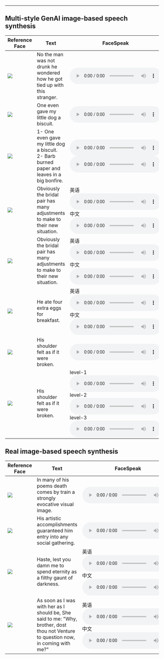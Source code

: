 ---
## Multi-style GenAI image-based speech synthesis

| <center> Reference Face </center> | <center> Text </center> | <center> FaceSpeak </center> |  <center> MM-TTS </center> |
| -----------     |  -----------    | -----------    | -----------     |
| ![](Resource/multi-style/fear1.jpg) | No the man was not drunk he wondered how he got tied up with this stranger. | <audio src="Resource/multi-style2/fear1.wav" controls preload></audio>  | <audio src="Resource/multi-style/fear1.wav" controls preload></audio> |
| ![](Resource/multi-style/happy1.jpg) | One even gave my little dog a biscuit. |  <audio src="Resource/multi-style2/happy1.wav" controls preload></audio>  |  <audio src="Resource/reference/happy1.wav" controls preload></audio>  |
| ![](Resource/multi-style/angry2.jpg) | 1- One even gave my little dog a biscuit.  <br> 2-  Barb burned paper and leaves in a big bonfire. | <audio src="Resource/multi-style2/angry4.wav" controls preload></audio> <br> <audio src="Resource/multi-style2/angry5.wav" controls preload></audio> | <audio src="Resource/mead/mmtts/face_M007_disgusted_level_2_010.wav" controls preload></audio> |
| ![](Resource/multi-style/happy3.jpg) | Obviously the bridal pair has many adjustments to make to their new situation.| 英语 <audio src="Resource/multi-style2/happy2.wav" controls preload></audio> <br> 中文 <audio src="Resource/multi-style2/happy3.wav" controls preload></audio>  |  <audio src="Resource/multi-style/happy3.wav" controls preload></audio>|
| ![](Resource/multi-style/sad4.jpg) | Obviously the bridal pair has many adjustments to make to their new situation. | 英语 <audio src="Resource/multi-style2/sad4.wav" controls preload></audio> <br> 中文 <audio src="Resource/multi-style2/sad5.wav" controls preload></audio> | <audio src="Resource/multi-style/sad4.wav" controls preload></audio> |
| ![](Resource/multi-style/surprise1.jpg) | He ate four extra eggs for breakfast. | 英语 <audio src="Resource/multi-style2/surprised1.wav" controls preload></audio> <br> 中文 <audio src="Resource/multi-style2/surprised2.wav" controls preload></audio> | <audio src="Resource/multi-style/surprise1.wav" controls preload></audio> |
| ![](Resource/multi-style/sad1.jpg) | His shoulder felt as if it were broken.| <audio src="Resource/multi-style2/sad1.wav" controls preload></audio> |<audio src="Resource/multi-style/sad1.wav" controls preload></audio> |
| ![](Resource/multi-style/angry1.jpg) | His shoulder felt as if it were broken. | level-1 <audio src="Resource/multi-style2/angry1.wav" controls preload></audio> <br> level-2 <audio src="Resource/multi-style2/angry2.wav" controls preload></audio> <br> level-3 <audio src="Resource/multi-style2/angry3.wav" controls preload></audio> |  <audio src="Resource/multi-style/angry1.wav" controls preload></audio>  |


## Real image-based speech synthesis

| <center> Reference Face </center> | <center> Text </center> | <center> FaceSpeak </center> | <center> MM-TTS </center> | <center> MM-StyleSpeech </center>|
| -----------     |  -----------     | -----------     |  -----------     |  -----------     |
|  ![](Resource/mead/face_M003_angry_level_3_019.jpg)  | In many of his poems death comes by train a strongly evocative visual image. | <audio src="Resource/multi-style2/angry.wav" controls preload></audio> | <audio src="Resource/mead/mmtts/face_M003_angry_level_3_019.wav" controls preload></audio>  | <audio src="Resource/mead/mmss/face_M003_angry_level_3_019.wav" controls preload></audio>  |
|  ![](Resource/mead/face_M003_happy_level_3_017.jpg)  | His artistic accomplishments guaranteed him entry into any social gathering. | <audio src="Resource/multi-style2/happy.wav" controls preload></audio> | <audio src="Resource/mead/mmtts/face_M003_happy_level_3_017.wav" controls preload></audio>  | <audio src="Resource/mead/mmss/face_M003_happy_level_3_017.wav" controls preload></audio>  |
|  ![](Resource/Oulu/P002_Disgust_1_1_011_1.jpeg)  | Haste, lest you damn me to spend eternity as a filthy gaunt of darkness. | 英语 <audio src="Resource/multi-style2/disgust1.wav" controls preload></audio> <br> 中文 <audio src="Resource/multi-style2/disgust2.wav" controls preload></audio> | <audio src="Resource/Oulu/mmtts/face_P002_Disgust_011_W.wav" controls preload></audio> |  <audio src="Resource/Oulu/mmss/face_P002_Disgust_011_W.wav" controls preload></audio>  |
|  ![](Resource/Oulu/P046_Surprise_1_1_013_0.jpeg)  | As soon as I was with her as I should be, She said to me: "Why, brother, dost thou not Venture to question now, in coming with me?"  | 英语 <audio src="Resource/multi-style2/surprised3.wav" controls preload></audio> <br> 中文 <audio src="Resource/multi-style2/surprised4.wav" controls preload></audio> | <audio src="Resource/Oulu/mmtts/face_P046_Surprise_013_M.wav" controls preload></audio> |  <audio src="Resource/Oulu/mmss/face_P046_Surprise_013_M.wav" controls preload></audio> |

